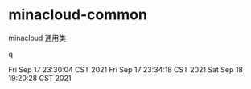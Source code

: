 # minacloud-common

minacloud 通用类

q

Fri Sep 17 23:30:04 CST 2021
Fri Sep 17 23:34:18 CST 2021
Sat Sep 18 19:20:28 CST 2021
